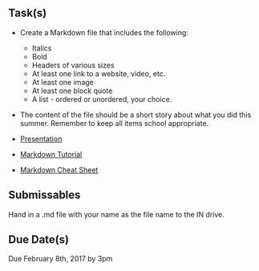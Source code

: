 Task(s)
-------
* Create a Markdown file that includes the following:
  * Italics
  * Bold
  * Headers of various sizes
  * At least one link to a website, video, etc.
  * At least one image
  * At least one block quote
  * A list - ordered or unordered, your choice.
* The content of the file should be a short story about what you did this summer.  Remember to keep all items school appropriate.

* [Presentation](https://www.swipe.to/3967cd)
* [Markdown Tutorial](http://www.markdowntutorial.com/lesson/1/)
* [Markdown Cheat Sheet](https://guides.github.com/pdfs/markdown-cheatsheet-online.pdf)

Submissables
------------------
Hand in a .md file with your name as the file name to the IN drive.

Due Date(s)
-----------
Due February 8th, 2017 by 3pm
